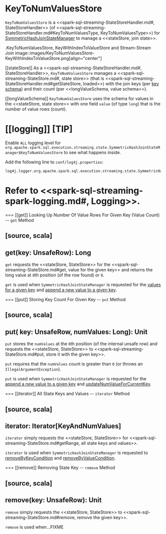 # KeyToNumValuesStore

`KeyToNumValuesStore` is a <<spark-sql-streaming-StateStoreHandler.md#, StateStoreHandler>> (of <<spark-sql-streaming-StateStoreHandler.md#KeyToNumValuesType, KeyToNumValuesType>>) for [SymmetricHashJoinStateManager](SymmetricHashJoinStateManager.md#keyToNumValues) to manage a <<stateStore, join state>>.

.KeyToNumValuesStore, KeyWithIndexToValueStore and Stream-Stream Join
image::images/KeyToNumValuesStore-KeyWithIndexToValueStore.png[align="center"]

[[stateStore]]
As a <<spark-sql-streaming-StateStoreHandler.md#, StateStoreHandler>>, `KeyToNumValuesStore` manages a <<spark-sql-streaming-StateStore.md#, state store>> (that is <<spark-sql-streaming-StateStoreHandler.md#getStateStore, loaded>>) with the join keys (per [key schema](SymmetricHashJoinStateManager.md#keySchema)) and their count (per <<longValueSchema, value schema>>).

[[longValueSchema]]
`KeyToNumValuesStore` uses the schema for values in the <<stateStore, state store>> with one field `value` (of type `long`) that is the number of value rows (count).

[[logging]]
[TIP]
====
Enable `ALL` logging level for `org.apache.spark.sql.execution.streaming.state.SymmetricHashJoinStateManager$KeyToNumValuesStore` to see what happens inside.

Add the following line to `conf/log4j.properties`:

```
log4j.logger.org.apache.spark.sql.execution.streaming.state.SymmetricHashJoinStateManager$KeyToNumValuesStore=ALL
```

Refer to <<spark-sql-streaming-spark-logging.md#, Logging>>.
====

=== [[get]] Looking Up Number Of Value Rows For Given Key (Value Count) -- `get` Method

[source, scala]
----
get(key: UnsafeRow): Long
----

`get` requests the <<stateStore, StateStore>> for the <<spark-sql-streaming-StateStore.md#get, value for the given key>> and returns the long value at ``0``th position (of the row found) or `0`.

`get` is used when `SymmetricHashJoinStateManager` is requested for the [values for a given key](SymmetricHashJoinStateManager.md#get) and [append a new value to a given key](SymmetricHashJoinStateManager.md#append).

=== [[put]] Storing Key Count For Given Key -- `put` Method

[source, scala]
----
put(
  key: UnsafeRow,
  numValues: Long): Unit
----

`put` stores the `numValues` at the ``0``th position (of the internal unsafe row) and requests the <<stateStore, StateStore>> to <<spark-sql-streaming-StateStore.md#put, store it with the given key>>.

`put` requires that the `numValues` count is greater than `0` (or throws an `IllegalArgumentException`).

`put` is used when `SymmetricHashJoinStateManager` is requested for the [append a new value to a given key](SymmetricHashJoinStateManager.md#append) and [updateNumValueForCurrentKey](SymmetricHashJoinStateManager.md#updateNumValueForCurrentKey).

=== [[iterator]] All State Keys and Values -- `iterator` Method

[source, scala]
----
iterator: Iterator[KeyAndNumValues]
----

`iterator` simply requests the <<stateStore, StateStore>> for <<spark-sql-streaming-StateStore.md#getRange, all state keys and values>>.

`iterator` is used when `SymmetricHashJoinStateManager` is requested to [removeByKeyCondition](SymmetricHashJoinStateManager.md#removeByKeyCondition) and [removeByValueCondition](SymmetricHashJoinStateManager.md#removeByValueCondition).

=== [[remove]] Removing State Key -- `remove` Method

[source, scala]
----
remove(key: UnsafeRow): Unit
----

`remove` simply requests the <<stateStore, StateStore>> to <<spark-sql-streaming-StateStore.md#remove, remove the given key>>.

`remove` is used when...FIXME
